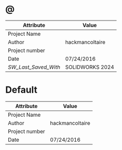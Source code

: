 # @
| Attribute | Value |
| ---  | ---     |
| Project Name |  |
| Author | hackmancoltaire |
| Project number |  |
| Date | 07/24/2016 |
| _SW_Last_Saved_With_ | SOLIDWORKS 2024 |
# Default
| Attribute | Value |
| ---  | ---     |
| Project Name |  |
| Author | hackmancoltaire |
| Project number |  |
| Date | 07/24/2016 |
